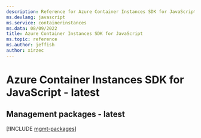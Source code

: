 ```yaml
---
description: Reference for Azure Container Instances SDK for JavaScript
ms.devlang: javascript
ms.service: containerinstances
ms.data: 08/09/2022
title: Azure Container Instances SDK for JavaScript
ms.topic: reference
ms.author: jeffish
author: xirzec
---
```

# Azure Container Instances SDK for JavaScript - latest

## Management packages - latest
[!INCLUDE [mgmt-packages](container-instances-mgmt-index.md)]